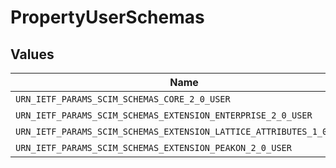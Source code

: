 # PropertyUserSchemas


## Values

| Name                                                                 | Value                                                                |
| -------------------------------------------------------------------- | -------------------------------------------------------------------- |
| `URN_IETF_PARAMS_SCIM_SCHEMAS_CORE_2_0_USER`                         | urn:ietf:params:scim:schemas:core:2.0:User                           |
| `URN_IETF_PARAMS_SCIM_SCHEMAS_EXTENSION_ENTERPRISE_2_0_USER`         | urn:ietf:params:scim:schemas:extension:enterprise:2.0:User           |
| `URN_IETF_PARAMS_SCIM_SCHEMAS_EXTENSION_LATTICE_ATTRIBUTES_1_0_USER` | urn:ietf:params:scim:schemas:extension:lattice:attributes:1.0:User   |
| `URN_IETF_PARAMS_SCIM_SCHEMAS_EXTENSION_PEAKON_2_0_USER`             | urn:ietf:params:scim:schemas:extension:peakon:2.0:User               |